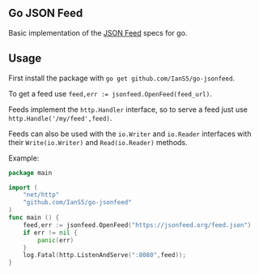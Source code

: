 Go JSON Feed
-----------------
Basic implementation of the [JSON Feed](https://jsonfeed.org/) specs for go.

Usage
------------
First install the package with `go get github.com/IanS5/go-jsonfeed`.

To get a feed use `feed,err := jsonfeed.OpenFeed(feed_url)`.

Feeds implement the `http.Handler` interface, so to serve a feed just use `http.Handle('/my/feed',feed)`.

Feeds can also be used with the `io.Writer` and `io.Reader` interfaces with their `Write(io.Writer)` and `Read(io.Reader)` methods.


Example:
```go
package main

import (
    "net/http"
    "github.com/IanS5/go-jsonfeed"
)
func main () {
    feed,err := jsonfeed.OpenFeed("https://jsonfeed.org/feed.json")
    if err != nil {
        panic(err)
    }
    log.Fatal(http.ListenAndServe(":8080",feed));
}
```